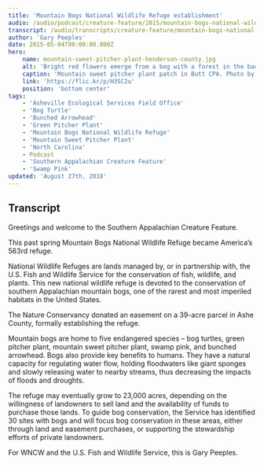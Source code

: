 ```yaml
---
title: 'Mountain Bogs National Wildlife Refuge establishment'
audio: /audio/podcast/creature-feature/2015/mountain-bogs-national-wildlife-refuge-establishment.mp3
transcript: /audio/transcripts/creature-feature/mountain-bogs-national-wildlife-refuge-established.pdf
author: 'Gary Peeples'
date: 2015-05-04T00:00:00.000Z
hero:
    name: mountain-sweet-pitcher-plant-henderson-county.jpg
    alt: 'Bright red flowers emerge from a bog with a forest in the background.'
    caption: 'Mountain sweet pitcher plant patch in Butt CPA. Photo by Gary Peeples, USFWS.'
    link: 'https://flic.kr/p/H3SC2u'
    position: 'bottom center'
tags:
    - 'Asheville Ecological Services Field Office'
    - 'Bog Turtle'
    - 'Bunched Arrowhead'
    - 'Green Pitcher Plant'
    - 'Mountain Bogs National Wildlife Refuge'
    - 'Mountain Sweet Pitcher Plant'
    - 'North Carolina'
    - Podcast
    - 'Southern Appalachian Creature Feature'
    - 'Swamp Pink'
updated: 'August 27th, 2018'
---
```


## Transcript

Greetings and welcome to the Southern Appalachian Creature Feature.

This past spring Mountain Bogs National Wildlife Refuge became America’s 563rd refuge.

National Wildlife Refuges are lands managed by, or in partnership with, the U.S. Fish and Wildlife Service for the conservation of fish, wildlife, and plants. This new national wildlife refuge is devoted to the conservation of southern Appalachian mountain bogs, one of the rarest and most imperiled habitats in the United States.

The Nature Conservancy donated an easement on a 39-acre parcel in Ashe County, formally establishing the refuge.

Mountain bogs are home to five endangered species – bog turtles, green pitcher plant, mountain sweet pitcher plant, swamp pink, and bunched arrowhead. Bogs also provide key benefits to humans. They have a natural capacity for regulating water flow, holding floodwaters like giant sponges and slowly releasing water to nearby streams, thus decreasing the impacts of floods and droughts.

The refuge may eventually grow to 23,000 acres, depending on the willingness of landowners to sell land and the availability of funds to purchase those lands. To guide bog conservation, the Service has identified 30 sites with bogs and will focus bog conservation in these areas, either through land and easement purchases, or supporting the stewardship efforts of private landowners.

For WNCW and the U.S. Fish and Wildlife Service, this is Gary Peeples.